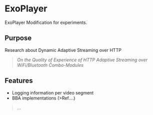 # ExoPlayer #

ExoPlayer Modification for experiments.

## Purpose
Research about Dynamic Adaptive Streaming over HTTP  
>*On the Quality of Experience of HTTP Adaptive Streaming over WiFi/Bluetooth Combo-Modules*

## Features
* Logging information per video segment
* BBA implementations (>Ref....)
>...
